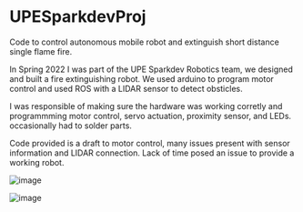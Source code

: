 # UPESparkdevProj
Code to control autonomous mobile robot and extinguish short distance single flame fire.  

In Spring 2022 I was part of the UPE Sparkdev Robotics team, we designed and built a fire extinguishing robot. We used arduino to program motor control and used ROS with a LIDAR sensor to detect obsticles.  

I was responsible of making sure the hardware was working corretly and programmming motor control, servo actuation, proximity sensor, and LEDs. 
occasionally had to solder parts. 

Code provided is a draft to motor control, many issues present with sensor information and LIDAR connection.
Lack of time posed an issue to provide a working robot. 

![image](https://user-images.githubusercontent.com/115327300/194721380-44ba9928-ebd2-480e-9500-60a1a6a339da.png)

![image](https://user-images.githubusercontent.com/115327300/194722182-e55e9099-72a5-4856-ae55-60a037075d98.png)
 
